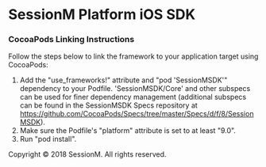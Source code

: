 SessionM Platform iOS SDK
=========

### CocoaPods Linking Instructions

Follow the steps below to link the framework to your application target using CocoaPods:

1. Add the "use_frameworks!" attribute and "pod 'SessionMSDK'" dependency to your Podfile. 'SessionMSDK/Core' and other subspecs can be used for finer dependency management (additional subspecs can be found in the SessionMSDK Specs repository at https://github.com/CocoaPods/Specs/tree/master/Specs/d/f/8/SessionMSDK).
2. Make sure the Podfile's "platform" attribute is set to at least "9.0".
3. Run "pod install".

Copyright © 2018 SessionM. All rights reserved.
